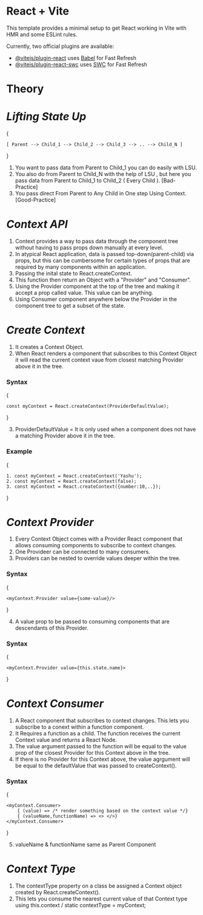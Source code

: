 # React + Vite

This template provides a minimal setup to get React working in Vite with HMR and some ESLint rules.

Currently, two official plugins are available:

- [@vitejs/plugin-react](https://github.com/vitejs/vite-plugin-react/blob/main/packages/plugin-react/README.md) uses [Babel](https://babeljs.io/) for Fast Refresh
- [@vitejs/plugin-react-swc](https://github.com/vitejs/vite-plugin-react-swc) uses [SWC](https://swc.rs/) for Fast Refresh


# Theory

# _Lifting State Up_

{

    [ Parent --> Child_1 --> Child_2 --> Child_3 --> .. --> Child_N ]
}

1. You want to pass data from Parent to Child_1 you can do easily with LSU.
2. You also do from Parent to Child_N with the help of LSU , but here you pass data from Parent to Child_1 to Child_2 ( Every Child ). [Bad-Practice]
3. You pass direct From Parent to Any Child in One step Using Context. [Good-Practice]

# _Context API_

1. Context provides a way to pass data through the component tree without having to pass props down manually at every level.
2. In atypical React application, data is passed top-down(parent-child) via props, but this can be cumbersome for certain types of props that are required by many components within an application.
3. Passing the inital state to React.createContext. 
4. This function then return an Object with a "Provider" and "Consumer".
5. Using the Provider component at the top of the tree and making it accept a prop called value. This value can be anything.
6. Using Consumer component anywhere below the Provider in the component tree to get a subset of the state.

# _Create Context_

1. It creates a Context Object.
2. When React renders a component that subscribes to this Context Object it will read the current context vaue from closest matching Provider above it in the tree.

<h3>Syntax</h3>
{

    const myContext = React.createContext(ProviderDefaultValue);
}

3. ProviderDefaultValue = It is only used when a component does not have a matching Provider above it in the tree.

<h3>Example</h3>
{

    1. const myContext = React.createContext('Yashu');
    2. const myContext = React.createContext(false);
    3. const myContext = React.createContext({number:10,..});
}

# _Context Provider_

1. Every Context Object comes with a Provider React component that allows consuming components to subscribe to context changes.
2. One Provideer can be connected to many consumers.
3. Providers can be nested to override values deeper within the tree.

<h3>Syntax</h3>
{

    <myContext.Provider value={some-value}/>
}

4. A value prop to be passed to consuming components that are descendants of this Provider.

<h3>Syntax</h3>
{

    <myContext.Provider value={this.state.name}>
}

# _Context Consumer_

1. A React component that subscribes to context changes. This lets you subscribe to a conext within a function component.
2. It Requires a function as a child. The function receives the current Context value and returns a React Node.
3. The value  argument passed to the function will be equal to the value prop of the closest Provider for this Context above in the tree.
4. If there is no Provider for this Context above, the value agrgument will be equal to the defaultValue that was passed to createContext().

<h3>Syntax</h3>
{

    <myContext.Consumer>
        { (value) => /* render something based on the context value */}
        { (valueName,functionName) => <> </>}
    </myContext.Consumer>       
}

5. valueName & functionName same as Parent Component 

# _Context Type_

1. The contextType property on a class be assigned a Context object created by React.createContext().
2. This lets you consume the nearest current value of that Context type using this.context / static contextType = myContext;
